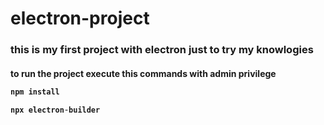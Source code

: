 # electron-project

<h3> this is my first  project with electron just to try my knowlogies

<h4> to run the project execute this commands with admin privilege

```js
npm install

npx electron-builder
```
